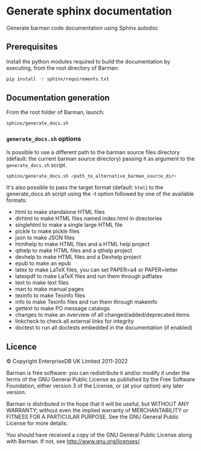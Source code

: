 # Generate sphinx documentation

Generate barman code documentation using Sphinx autodoc

## Prerequisites

Install the python modules required to build the documentation
by executing, from the root directory of Barman:

``` bash
pip install -r sphinx/requirements.txt
```

## Documentation generation

From the root folder of Barman, launch:

``` bash
sphinx/generate_docs.sh
```


### `generate_docs.sh` options

Is possible to use a different path to the barman source files
directory (default: the current barman source directory) passing it
as argument to the `generate_docs.sh` script.

``` bash
sphinx/generate_docs.sh <path_to_alternative_barman_source_dir>
```

It's also possible to pass the target format (default: `html`)
to the generate_docs.sh script using the -t option followed by
one of the available formats:

*  html       to make standalone HTML files
*  dirhtml    to make HTML files named index.html in directories
*  singlehtml to make a single large HTML file
*  pickle     to make pickle files
*  json       to make JSON files
*  htmlhelp   to make HTML files and a HTML help project
*  qthelp     to make HTML files and a qthelp project
*  devhelp    to make HTML files and a Devhelp project
*  epub       to make an epub
*  latex      to make LaTeX files, you can set PAPER=a4 or PAPER=letter
*  latexpdf   to make LaTeX files and run them through pdflatex
*  text       to make text files
*  man        to make manual pages
*  texinfo    to make Texinfo files
*  info       to make Texinfo files and run them through makeinfo
*  gettext    to make PO message catalogs
*  changes    to make an overview of all changed/added/deprecated items
*  linkcheck  to check all external links for integrity
*  doctest    to run all doctests embedded in the documentation (if enabled)

## Licence

© Copyright EnterpriseDB UK Limited 2011-2022

Barman is free software: you can redistribute it and/or modify
it under the terms of the GNU General Public License as published by
the Free Software Foundation, either version 3 of the License, or
(at your option) any later version.

Barman is distributed in the hope that it will be useful,
but WITHOUT ANY WARRANTY; without even the implied warranty of
MERCHANTABILITY or FITNESS FOR A PARTICULAR PURPOSE.  See the
GNU General Public License for more details.

You should have received a copy of the GNU General Public License
along with Barman.  If not, see <http://www.gnu.org/licenses/>.
